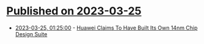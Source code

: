 # [Published on 2023-03-25](index.md)

* [2023-03-25, 01:25:00](https://hardware.slashdot.org/story/23/03/24/2229205/huawei-claims-to-have-built-its-own-14nm-chip-design-suite?utm_source=rss1.0mainlinkanon&utm_medium=feed) - [Huawei Claims To Have Built Its Own 14nm Chip Design Suite](https://hardware.slashdot.org/story/23/03/24/2229205/huawei-claims-to-have-built-its-own-14nm-chip-design-suite?utm_source=rss1.0mainlinkanon&utm_medium=feed)
